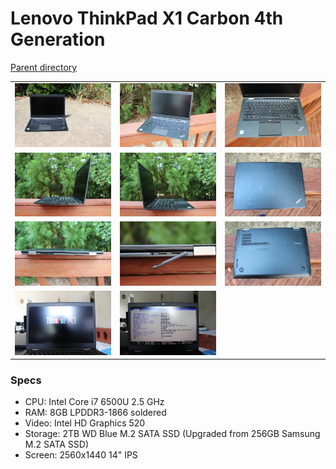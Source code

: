 # Lenovo ThinkPad X1 Carbon 4th Generation
[Parent directory](../index.md)

<table>
  <tr>
    <td><img src='IMG_6724.JPG'/></td>
    <td><img src='IMG_6726.JPG'/></td>
    <td><img src='IMG_6727.JPG'/></td>
  </tr>
  <tr>
    <td><img src='IMG_6728.JPG'/></td>
    <td><img src='IMG_6729.JPG'/></td>
    <td><img src='IMG_6730.JPG'/></td>
  </tr>
  <tr>
    <td><img src='IMG_6731.JPG'/></td>
    <td><img src='IMG_6733.JPG'/></td>
    <td><img src='IMG_6734.JPG'/></td>
  </tr>
  <tr>
    <td><img src='IMG_6736.JPG'/></td>
    <td><img src='IMG_6737.JPG'/></td>
  </tr>
</table>

### Specs

* CPU: Intel Core i7 6500U 2.5 GHz
* RAM: 8GB LPDDR3-1866 soldered
* Video: Intel HD Graphics 520
* Storage: 2TB WD Blue M.2 SATA SSD (Upgraded from 256GB Samsung M.2 SATA SSD)
* Screen: 2560x1440 14" IPS
